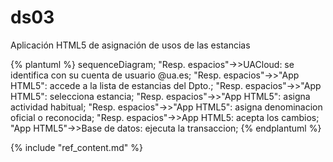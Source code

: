 # ds03

Aplicación HTML5 de asignación de usos de las estancias

{% plantuml %}
sequenceDiagram;
  "Resp. espacios"->>UACloud: se identifica con su cuenta de usuario @ua.es;
  "Resp. espacios"->>"App HTML5": accede a la lista de estancias del Dpto.;
  "Resp. espacios"->>"App HTML5": selecciona estancia;
  "Resp. espacios"->>"App HTML5": asigna actividad habitual;
  "Resp. espacios"->>"App HTML5": asigna denominacion oficial o reconocida;
  "Resp. espacios"->>App HTML5: acepta los cambios;
  "App HTML5"->>Base de datos: ejecuta la transaccion;
{% endplantuml %}

{% include "ref_content.md" %}